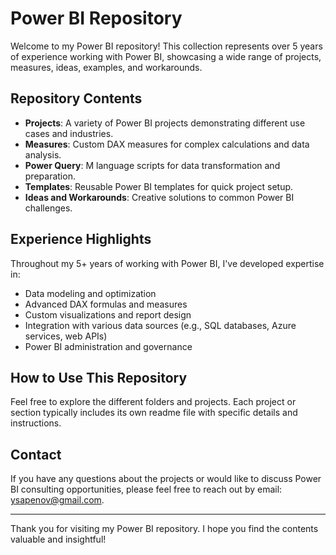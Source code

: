 # Power BI Repository

Welcome to my Power BI repository! This collection represents over 5 years of experience working with Power BI, showcasing a wide range of projects, measures, ideas, examples, and workarounds.

## Repository Contents

- **Projects**: A variety of Power BI projects demonstrating different use cases and industries.
- **Measures**: Custom DAX measures for complex calculations and data analysis.
- **Power Query**: M language scripts for data transformation and preparation.
- **Templates**: Reusable Power BI templates for quick project setup.
- **Ideas and Workarounds**: Creative solutions to common Power BI challenges.

## Experience Highlights

Throughout my 5+ years of working with Power BI, I've developed expertise in:

- Data modeling and optimization
- Advanced DAX formulas and measures
- Custom visualizations and report design
- Integration with various data sources (e.g., SQL databases, Azure services, web APIs)
- Power BI administration and governance

## How to Use This Repository

Feel free to explore the different folders and projects. Each project or section typically includes its own readme file with specific details and instructions.

## Contact

If you have any questions about the projects or would like to discuss Power BI consulting opportunities, please feel free to reach out by email: ysapenov@gmail.com.

---

Thank you for visiting my Power BI repository. I hope you find the contents valuable and insightful!